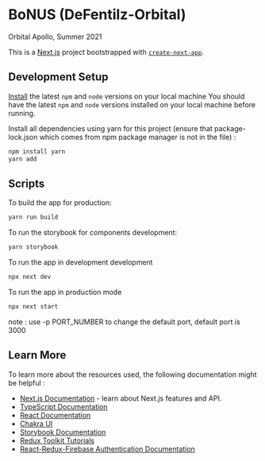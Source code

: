 # BoNUS (DeFentilz-Orbital)
Orbital Apollo, Summer 2021

This is a [Next.js](https://nextjs.org/) project bootstrapped with [`create-next-app`](https://github.com/vercel/next.js/tree/canary/packages/create-next-app).

## Development Setup

[Install](https://docs.npmjs.com/downloading-and-installing-node-js-and-npm) the latest `npm` and `node` versions on your local machine
You should have the latest `npm` and `node` versions installed on your local machine before running.

Install all dependencies using yarn for this project (ensure that package-lock.json which comes from npm package manager is not in the file) :
```bash
npm install yarn
yarn add
```

## Scripts 

To build the app for production:
```bash
yarn run build
```

To run the storybook for components development:
```bash
yarn storybook
```

To run the app in development development 
```bash
npx next dev
```

To run the app in production mode
```bash
npx next start
```



note : use -p PORT_NUMBER to change the default port, default port is 3000 

## Learn More

To learn more about the resources used, the following documentation might be helpful : 

- [Next.js Documentation](https://nextjs.org/docs) - learn about Next.js features and API.
- [TypeScript Documentation](https://www.typescriptlang.org/docs/)
- [React Documentation](https://reactjs.org/docs)
- [Chakra UI](https://chakra-ui.com/)
- [Storybook Documentation](https://storybook.js.org/docs)
- [Redux Toolkit Tutorials](https://redux-toolkit.js.org/tutorials/overview)
- [React-Redux-Firebase Authentication Documentation](http://react-redux-firebase.com/docs/auth.html)
